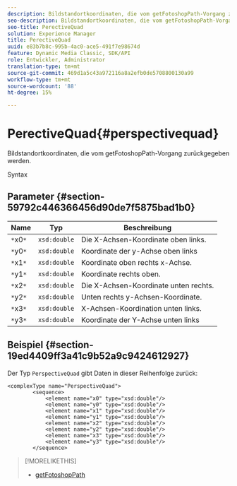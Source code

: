 ```yaml
---
description: Bildstandortkoordinaten, die vom getFotoshopPath-Vorgang zurückgegeben werden.
seo-description: Bildstandortkoordinaten, die vom getFotoshopPath-Vorgang zurückgegeben werden.
seo-title: PerectiveQuad
solution: Experience Manager
title: PerectiveQuad
uuid: e83b7b8c-995b-4ac0-ace5-491f7e98674d
feature: Dynamic Media Classic, SDK/API
role: Entwickler, Administrator
translation-type: tm+mt
source-git-commit: 469d1a5c43a972116a8a2efb0de5708800130a99
workflow-type: tm+mt
source-wordcount: '88'
ht-degree: 15%

---
```



# PerectiveQuad{#perspectivequad}

Bildstandortkoordinaten, die vom getFotoshopPath-Vorgang zurückgegeben werden.

Syntax

## Parameter {#section-59792c446366456d90de7f5875bad1b0}

| Name | Typ | Beschreibung |
|---|---|---|
| `*`x0`*` | `xsd:double` | Die X-Achsen-Koordinate oben links. |
| `*`y0`*` | `xsd:double` | Koordinate der y-Achse oben links |
| `*`x1`*` | `xsd:double` | Koordinate oben rechts x-Achse. |
| `*`y1`*` | `xsd:double` | Koordinate rechts oben. |
| `*`x2`*` | `xsd:double` | Die X-Achsen-Koordinate unten rechts. |
| `*`y2`*` | `xsd:double` | Unten rechts y-Achsen-Koordinate. |
| `*`x3`*` | `xsd:double` | X-Achsen-Koordination unten links. |
| `*`y3`*` | `xsd:double` | Koordinate der Y-Achse unten links |

## Beispiel {#section-19ed4409ff3a41c9b52a9c9424612927}

Der Typ `PerspectiveQuad` gibt Daten in dieser Reihenfolge zurück:

```
<complexType name="PerspectiveQuad">
        <sequence>
            <element name="x0" type="xsd:double"/>
            <element name="y0" type="xsd:double"/>
            <element name="x1" type="xsd:double"/>
            <element name="y1" type="xsd:double"/>
            <element name="x2" type="xsd:double"/>
            <element name="y2" type="xsd:double"/>
            <element name="x3" type="xsd:double"/>
            <element name="y3" type="xsd:double"/>
        </sequence>
```

>[!MORELIKETHIS]
>
>* [getFotoshopPath](../../operations/c-operations-intro/c-methods/r-get-photoshop-path.md#reference-545f902f84194951ac04e947fdc803b9)

